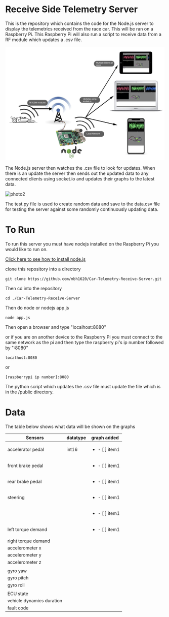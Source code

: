 # Receive Side Telemetry Server 


This is the repository which contains the code for the Node.js server to display the telemetrics received from the race car. This will be ran
on a Raspberry Pi. This Raspberry Pi will also run a script to receive data from a RF module which updates a .csv file. 

![photo1](https://github.com/mbh1620/Car-Telemetry-Receive-Server/blob/master/public/flowdiagram.png)

The Node.js server then watches the .csv file to look for updates. When there is an update the server then sends out the updated data to any connected
clients using socket.io and updates their graphs to the latest data.

![photo2](https://github.com/mbh1620/Car-Telemetry-Receive-Server/blob/master/public/screen.gif)


The test.py file is used to create random data and save to the data.csv file for testing the server against some randomly continuously updating 
data.

# To Run

To run this server you must have nodejs installed on the Raspberry Pi you would like to run on.

[Click here to see how to install node.js](https://www.w3schools.com/nodejs/nodejs_raspberrypi.asp)

clone this repository into a directory 
```
git clone https://github.com/mbh1620/Car-Telemetry-Receive-Server.git
```
Then cd into the repository
```
cd ./Car-Telemetry-Receive-Server
```
Then do node or nodejs app.js
```
node app.js
```
Then open a browser and type "localhost:8080"

or if you are on another device to the Raspberry Pi you must connect to the same network as the pi 
and then type the raspberry pi's ip number followed by ":8080"

```
localhost:8080
```
or
```
[raspberrypi ip number]:8080

```

The python script which updates the .csv file must update the file which is in the /public directory.

# Data

The table below shows what data will be shown on the graphs


|   Sensors                     |   datatype    |   graph added  |
|-------------------------------|---------------|----------------|
|   accelerator pedal           |     int16     |<ul><li>- [ ] item1</li></ul>|
|   front brake pedal           |               |<ul><li>- [ ] item1</li></ul>|       
|   rear brake pedal            |               |<ul><li>- [ ] item1</li></ul>|
|   steering                    |               |<ul><li>- [ ] item1</li></ul>|       
|                               |               |<ul><li>- [ ] item1</li></ul>|       
|   left torque demand          |               |<ul><li>- [ ] item1</li></ul>|       
|   right torque demand         |               |       
|   accelerometer x             |               |
|   accelerometer y             |               |
|   accelerometer z             |               |
|                               |               |
|   gyro yaw                    |               |
|   gyro pitch                  |               |
|   gyro roll                   |               |
|                               |               |
|   ECU state                   |               |
|   vehicle dynamics duration   |               |
|   fault code                  |               |